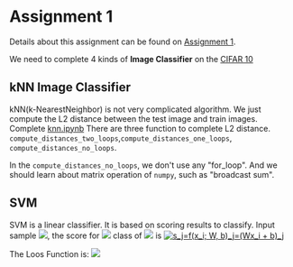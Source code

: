 # Assignment 1
Details about this assignment can be found on [Assignment 1](https://cs231n.github.io/assignments2017/assignment1/).

We need to complete 4 kinds of **Image Classifier** on the [CIFAR 10](https://www.cs.toronto.edu/~kriz/cifar.html)
## kNN Image Classifier
kNN(k-NearestNeighbor) is not very complicated algorithm. We just compute the L2 distance between the test image and train images. <br>
Complete [knn.ipynb](https://github.com/deepblacksky/cs231n_assignment/blob/master/assignment1/knn.ipynb)
There are three function to complete L2 distance.
`compute_distances_two_loops`,`compute_distances_one_loops`, `compute_distances_no_loops`.

In the `compute_distances_no_loops`, we don't use any "for_loop". And we should learn about matrix operation of `numpy`,
such as "broadcast sum".

## SVM
SVM is a linear classifier. It is based on scoring results to classify.
Input sample ![](http://chart.googleapis.com/chart?cht=tx&chl=x_i),
the score for ![](http://chart.googleapis.com/chart?cht=tx&chl=j) class of ![](http://chart.googleapis.com/chart?cht=tx&chl=x_i)
is
<a href="https://www.codecogs.com/eqnedit.php?latex=s_j=f(x_i;&space;W,&space;b)_j=(Wx_i&space;&plus;&space;b)_j" target="_blank"><img src="https://latex.codecogs.com/gif.latex?s_j=f(x_i;&space;W,&space;b)_j=(Wx_i&space;&plus;&space;b)_j" title="s_j=f(x_i; W, b)_j=(Wx_i + b)_j" /></a>

The Loos Function is:
![](https://latex.codecogs.com/gif.latex?$$L_i=\sum_{j\neqy_i}max(0,s_j-s_{y_i}&plus;\Delta)$$)
